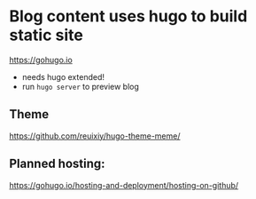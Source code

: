 # Blog content uses hugo to build static site


<https://gohugo.io>

- needs hugo extended!
- run `hugo server` to preview blog

## Theme

<https://github.com/reuixiy/hugo-theme-meme/>

## Planned hosting:

<https://gohugo.io/hosting-and-deployment/hosting-on-github/>